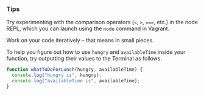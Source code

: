 ### Tips

Try experimenting with the comparison operators (`<`, `>`, `===`, etc.) in the node REPL, which you can launch using the `node` command in Vagrant.

Work on your code iteratively – that means in small pieces. 

To help you figure out how to use `hungry` and `availableTime` inside your function, try outputting their values to the Terminal as follows.
```` Javascript
function whatToDoForLunch(hungry, availableTime) {
  console.log("hungry is", hungry);
  console.log("availableTime is", availableTime);
}
